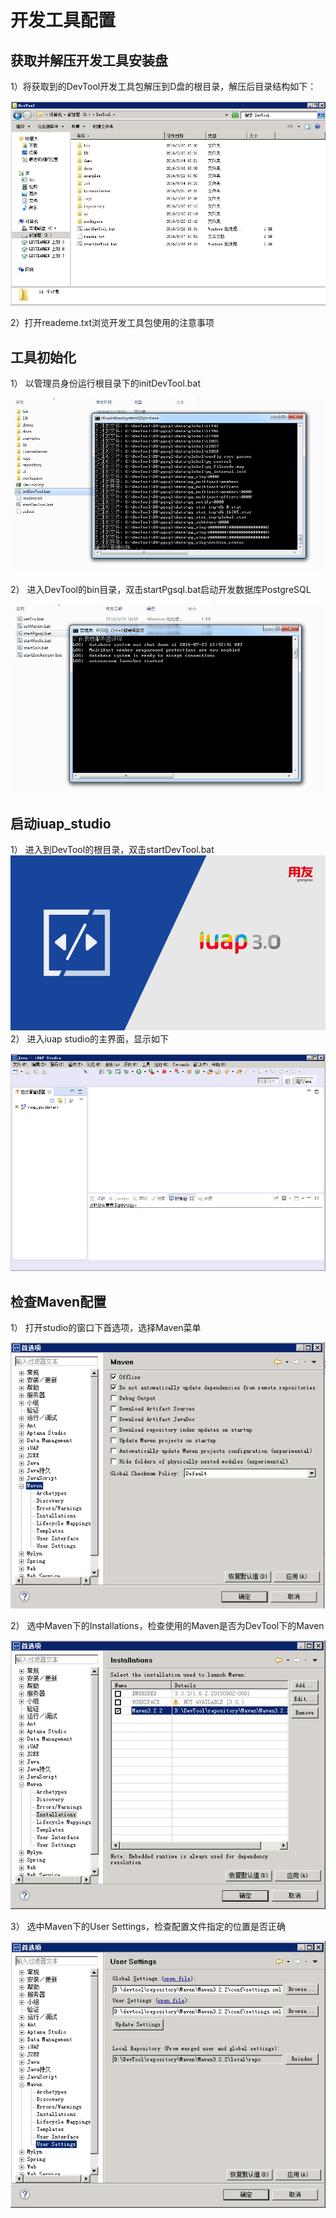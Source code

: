# 开发工具配置

## 获取并解压开发工具安装盘
1）将获取到的DevTool开发工具包解压到D盘的根目录，解压后目录结构如下：

![](image/image3.png)
 
2）打开reademe.txt浏览开发工具包使用的注意事项

## 工具初始化

1）	以管理员身份运行根目录下的initDevTool.bat
 
![](image/image4.png)

2）	进入DevTool的bin目录，双击startPgsql.bat启动开发数据库PostgreSQL

![](image/image5.png)
 
## 启动iuap_studio

1）	进入到DevTool的根目录，双击startDevTool.bat
![](image/image6.png) 
2）	进入iuap studio的主界面，显示如下
 
 ![](image/image7.png)
 
## 检查Maven配置

1）	打开studio的窗口下首选项，选择Maven菜单

![](image/image8.png)

2）	选中Maven下的Installations，检查使用的Maven是否为DevTool下的Maven

![](image/image9.png)

3）	选中Maven下的User Settings，检查配置文件指定的位置是否正确

![](image/image10.png)
